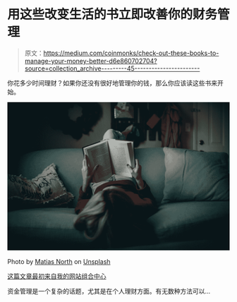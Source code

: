 # 用这些改变生活的书立即改善你的财务管理

> 原文：<https://medium.com/coinmonks/check-out-these-books-to-manage-your-money-better-d6e860702704?source=collection_archive---------45----------------------->

你花多少时间理财？如果你还没有很好地管理你的钱，那么你应该读这些书来开始。

![](img/f98e15d017ac43abdcc784e3ed61d27f.png)

Photo by [Matias North](https://unsplash.com/@matias_north?utm_source=medium&utm_medium=referral) on [Unsplash](https://unsplash.com?utm_source=medium&utm_medium=referral)

[这篇文章最初来自我的网站组合中心](http://www.portfolio-hub.co.uk/)

资金管理是一个复杂的话题，尤其是在个人理财方面。有无数种方法可以…